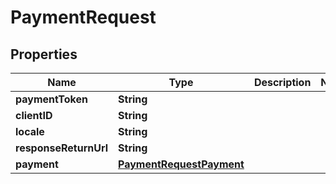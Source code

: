# PaymentRequest

## Properties
Name | Type | Description | Notes
------------ | ------------- | ------------- | -------------
**paymentToken** | **String** |  | 
**clientID** | **String** |  | 
**locale** | **String** |  | 
**responseReturnUrl** | **String** |  | 
**payment** | [**PaymentRequestPayment**](PaymentRequestPayment.md) |  | 
